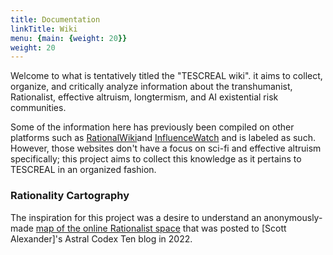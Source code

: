 ```yaml
---
title: Documentation
linkTitle: Wiki
menu: {main: {weight: 20}}
weight: 20
---
```

Welcome to what is tentatively titled the "TESCREAL wiki". it aims to collect, organize, and critically analyze information about the transhumanist, Rationalist, effective altruism, longtermism, and AI existential risk communities.

Some of the information here has previously been compiled on other platforms such as [RationalWiki](https://rationalwiki.org)and [InfluenceWatch](https://www.influencewatch.org) and is labeled as such. However, those websites don't have a focus on sci-fi and effective altruism specifically; this project aims to collect this knowledge as it pertains to TESCREAL in an organized fashion.

### Rationality Cartography

The inspiration for this project was a desire to understand an anonymously-made [map of the online Rationalist space](wiki/cartography/map_full.jpg) that was posted to [Scott Alexander]'s Astral Codex Ten blog in 2022.
